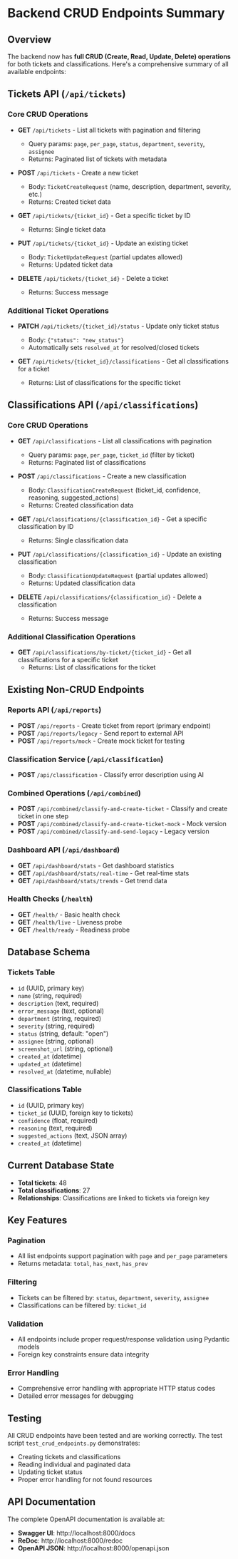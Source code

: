 # Backend CRUD Endpoints Summary

## Overview

The backend now has **full CRUD (Create, Read, Update, Delete) operations** for both tickets and classifications. Here's a comprehensive summary of all available endpoints:

## Tickets API (`/api/tickets`)

### Core CRUD Operations

- **GET** `/api/tickets` - List all tickets with pagination and filtering

  - Query params: `page`, `per_page`, `status`, `department`, `severity`, `assignee`
  - Returns: Paginated list of tickets with metadata

- **POST** `/api/tickets` - Create a new ticket

  - Body: `TicketCreateRequest` (name, description, department, severity, etc.)
  - Returns: Created ticket data

- **GET** `/api/tickets/{ticket_id}` - Get a specific ticket by ID

  - Returns: Single ticket data

- **PUT** `/api/tickets/{ticket_id}` - Update an existing ticket

  - Body: `TicketUpdateRequest` (partial updates allowed)
  - Returns: Updated ticket data

- **DELETE** `/api/tickets/{ticket_id}` - Delete a ticket
  - Returns: Success message

### Additional Ticket Operations

- **PATCH** `/api/tickets/{ticket_id}/status` - Update only ticket status

  - Body: `{"status": "new_status"}`
  - Automatically sets `resolved_at` for resolved/closed tickets

- **GET** `/api/tickets/{ticket_id}/classifications` - Get all classifications for a ticket
  - Returns: List of classifications for the specific ticket

## Classifications API (`/api/classifications`)

### Core CRUD Operations

- **GET** `/api/classifications` - List all classifications with pagination

  - Query params: `page`, `per_page`, `ticket_id` (filter by ticket)
  - Returns: Paginated list of classifications

- **POST** `/api/classifications` - Create a new classification

  - Body: `ClassificationCreateRequest` (ticket_id, confidence, reasoning, suggested_actions)
  - Returns: Created classification data

- **GET** `/api/classifications/{classification_id}` - Get a specific classification by ID

  - Returns: Single classification data

- **PUT** `/api/classifications/{classification_id}` - Update an existing classification

  - Body: `ClassificationUpdateRequest` (partial updates allowed)
  - Returns: Updated classification data

- **DELETE** `/api/classifications/{classification_id}` - Delete a classification
  - Returns: Success message

### Additional Classification Operations

- **GET** `/api/classifications/by-ticket/{ticket_id}` - Get all classifications for a specific ticket
  - Returns: List of classifications for the ticket

## Existing Non-CRUD Endpoints

### Reports API (`/api/reports`)

- **POST** `/api/reports` - Create ticket from report (primary endpoint)
- **POST** `/api/reports/legacy` - Send report to external API
- **POST** `/api/reports/mock` - Create mock ticket for testing

### Classification Service (`/api/classification`)

- **POST** `/api/classification` - Classify error description using AI

### Combined Operations (`/api/combined`)

- **POST** `/api/combined/classify-and-create-ticket` - Classify and create ticket in one step
- **POST** `/api/combined/classify-and-create-ticket-mock` - Mock version
- **POST** `/api/combined/classify-and-send-legacy` - Legacy version

### Dashboard API (`/api/dashboard`)

- **GET** `/api/dashboard/stats` - Get dashboard statistics
- **GET** `/api/dashboard/stats/real-time` - Get real-time stats
- **GET** `/api/dashboard/stats/trends` - Get trend data

### Health Checks (`/health`)

- **GET** `/health/` - Basic health check
- **GET** `/health/live` - Liveness probe
- **GET** `/health/ready` - Readiness probe

## Database Schema

### Tickets Table

- `id` (UUID, primary key)
- `name` (string, required)
- `description` (text, required)
- `error_message` (text, optional)
- `department` (string, required)
- `severity` (string, required)
- `status` (string, default: "open")
- `assignee` (string, optional)
- `screenshot_url` (string, optional)
- `created_at` (datetime)
- `updated_at` (datetime)
- `resolved_at` (datetime, nullable)

### Classifications Table

- `id` (UUID, primary key)
- `ticket_id` (UUID, foreign key to tickets)
- `confidence` (float, required)
- `reasoning` (text, required)
- `suggested_actions` (text, JSON array)
- `created_at` (datetime)

## Current Database State

- **Total tickets**: 48
- **Total classifications**: 27
- **Relationships**: Classifications are linked to tickets via foreign key

## Key Features

### Pagination

- All list endpoints support pagination with `page` and `per_page` parameters
- Returns metadata: `total`, `has_next`, `has_prev`

### Filtering

- Tickets can be filtered by: `status`, `department`, `severity`, `assignee`
- Classifications can be filtered by: `ticket_id`

### Validation

- All endpoints include proper request/response validation using Pydantic models
- Foreign key constraints ensure data integrity

### Error Handling

- Comprehensive error handling with appropriate HTTP status codes
- Detailed error messages for debugging

## Testing

All CRUD endpoints have been tested and are working correctly. The test script `test_crud_endpoints.py` demonstrates:

- Creating tickets and classifications
- Reading individual and paginated data
- Updating ticket status
- Proper error handling for not found resources

## API Documentation

The complete OpenAPI documentation is available at:

- **Swagger UI**: http://localhost:8000/docs
- **ReDoc**: http://localhost:8000/redoc
- **OpenAPI JSON**: http://localhost:8000/openapi.json
